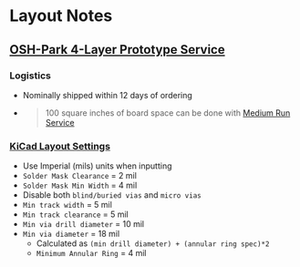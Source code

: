 # Layout Notes

## [OSH-Park 4-Layer Prototype Service](https://docs.oshpark.com/services/four-layer/)

### Logistics

* Nominally shipped within 12 days of ordering
* >100 square inches of board space can be done with [Medium Run Service](https://docs.oshpark.com/services/four-layer-medium-run/)

### [KiCad Layout Settings](https://docs.oshpark.com/design-tools/kicad/kicad-design-rules/)

* Use Imperial (mils) units when inputting
* `Solder Mask Clearance` = 2 mil
* `Solder Mask Min Width` = 4 mil
* Disable both `blind/buried vias` and `micro vias`
* `Min track width` = 5 mil
* `Min track clearance` = 5 mil
* `Min via drill diameter` = 10 mil
* `Min via diameter` = 18 mil
  + Calculated as `(min drill diameter) + (annular ring spec)*2`
  + `Minimum Annular Ring` = 4 mil

